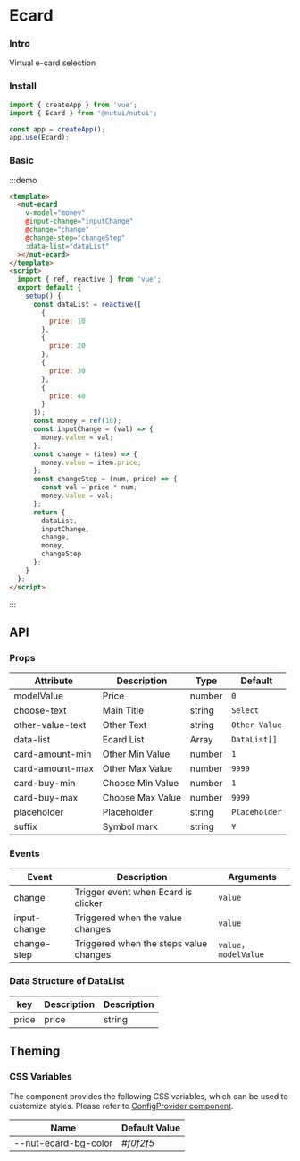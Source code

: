 # Ecard

### Intro

Virtual e-card selection

### Install

```javascript
import { createApp } from 'vue';
import { Ecard } from '@nutui/nutui';

const app = createApp();
app.use(Ecard);
```

### Basic

:::demo

```html
<template>
  <nut-ecard
    v-model="money"
    @input-change="inputChange"
    @change="change"
    @change-step="changeStep"
    :data-list="dataList"
  ></nut-ecard>
</template>
<script>
  import { ref, reactive } from 'vue';
  export default {
    setup() {
      const dataList = reactive([
        {
          price: 10
        },
        {
          price: 20
        },
        {
          price: 30
        },
        {
          price: 40
        }
      ]);
      const money = ref(10);
      const inputChange = (val) => {
        money.value = val;
      };
      const change = (item) => {
        money.value = item.price;
      };
      const changeStep = (num, price) => {
        const val = price * num;
        money.value = val;
      };
      return {
        dataList,
        inputChange,
        change,
        money,
        changeStep
      };
    }
  };
</script>
```

:::

## API

### Props

| Attribute | Description | Type | Default |
| --- | --- | --- | --- |
| modelValue | Price | number | `0` |
| choose-text | Main Title | string | `Select` |
| other-value-text | Other Text | string | `Other Value` |
| data-list | Ecard List | Array | `DataList[]` |
| card-amount-min | Other Min Value | number | `1` |
| card-amount-max | Other Max Value | number | `9999` |
| card-buy-min | Choose Min Value | number | `1` |
| card-buy-max | Choose Max Value | number | `9999` |
| placeholder | Placeholder | string | `Placeholder` |
| suffix | Symbol mark | string | `¥` |

### Events

| Event | Description | Arguments |
| --- | --- | --- |
| change | Trigger event when Ecard is clicker | `value` |
| input-change | Triggered when the value changes | `value` |
| change-step | Triggered when the steps value changes | `value，modelValue` |

### Data Structure of DataList

| key | Description | Description |
| --- | --- | --- |
| price | price | string |

## Theming

### CSS Variables

The component provides the following CSS variables, which can be used to customize styles. Please refer to [ConfigProvider component](#/en-US/component/configprovider).

| Name | Default Value |
| --- | --- |
| --nut-ecard-bg-color | _#f0f2f5_ |
